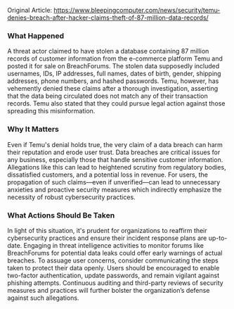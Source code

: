 Original Article: https://www.bleepingcomputer.com/news/security/temu-denies-breach-after-hacker-claims-theft-of-87-million-data-records/

### What Happened

A threat actor claimed to have stolen a database containing 87 million records of customer information from the e-commerce platform Temu and posted it for sale on BreachForums. The stolen data supposedly included usernames, IDs, IP addresses, full names, dates of birth, gender, shipping addresses, phone numbers, and hashed passwords. Temu, however, has vehemently denied these claims after a thorough investigation, asserting that the data being circulated does not match any of their transaction records. Temu also stated that they could pursue legal action against those spreading this misinformation.

### Why It Matters

Even if Temu's denial holds true, the very claim of a data breach can harm their reputation and erode user trust. Data breaches are critical issues for any business, especially those that handle sensitive customer information. Allegations like this can lead to heightened scrutiny from regulatory bodies, dissatisfied customers, and a potential loss in revenue. For users, the propagation of such claims—even if unverified—can lead to unnecessary anxieties and proactive security measures which indirectly emphasize the necessity of robust cybersecurity practices.

### What Actions Should Be Taken

In light of this situation, it's prudent for organizations to reaffirm their cybersecurity practices and ensure their incident response plans are up-to-date. Engaging in threat intelligence activities to monitor forums like BreachForums for potential data leaks could offer early warnings of actual breaches. To assuage user concerns, consider communicating the steps taken to protect their data openly. Users should be encouraged to enable two-factor authentication, update passwords, and remain vigilant against phishing attempts. Continuous auditing and third-party reviews of security measures and practices will further bolster the organization’s defense against such allegations.